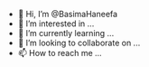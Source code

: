 - 👋 Hi, I’m @BasimaHaneefa
- 👀 I’m interested in ...
- 🌱 I’m currently learning ...
- 💞️ I’m looking to collaborate on ...
- 📫 How to reach me ...

<!---
BasimaHaneefa/BasimaHaneefa is a ✨ special ✨ repository because its `README.md` (this file) appears on your GitHub profile.
You can click the Preview link to take a look at your changes.
--->
